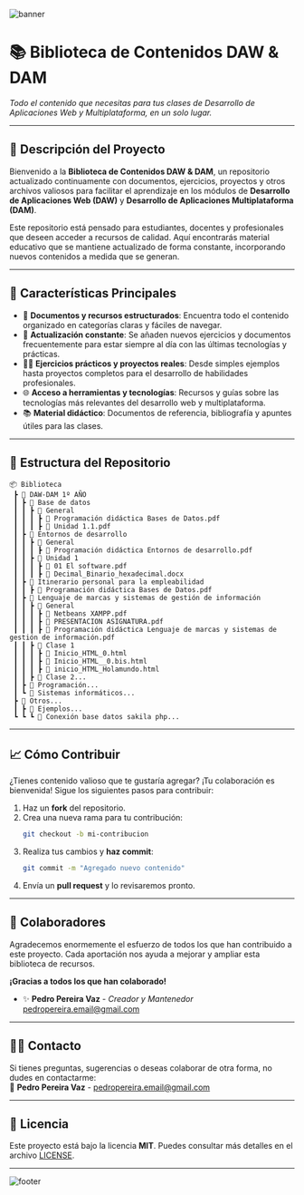 ![banner](https://via.placeholder.com/1200x100.png/1f2426/e4b2ad?text=Biblioteca+DAW+%26+DAM)  
# 📚 **Biblioteca de Contenidos DAW & DAM**
*Todo el contenido que necesitas para tus clases de Desarrollo de Aplicaciones Web y Multiplataforma, en un solo lugar.*

---

## 📝 **Descripción del Proyecto**

Bienvenido a la **Biblioteca de Contenidos DAW & DAM**, un repositorio actualizado continuamente con documentos, ejercicios, proyectos y otros archivos valiosos para facilitar el aprendizaje en los módulos de **Desarrollo de Aplicaciones Web (DAW)** y **Desarrollo de Aplicaciones Multiplataforma (DAM)**.

Este repositorio está pensado para estudiantes, docentes y profesionales que deseen acceder a recursos de calidad. Aquí encontrarás material educativo que se mantiene actualizado de forma constante, incorporando nuevos contenidos a medida que se generan.

---

## 🚀 **Características Principales**

- 📁 **Documentos y recursos estructurados**: Encuentra todo el contenido organizado en categorías claras y fáciles de navegar.
- 🔄 **Actualización constante**: Se añaden nuevos ejercicios y documentos frecuentemente para estar siempre al día con las últimas tecnologías y prácticas.
- 🧑‍🏫 **Ejercicios prácticos y proyectos reales**: Desde simples ejemplos hasta proyectos completos para el desarrollo de habilidades profesionales.
- 🌐 **Acceso a herramientas y tecnologías**: Recursos y guías sobre las tecnologías más relevantes del desarrollo web y multiplataforma.
- 📚 **Material didáctico**: Documentos de referencia, bibliografía y apuntes útiles para las clases.

---

## 📂 **Estructura del Repositorio**

```
📦 Biblioteca
 ┣ 📂 DAW-DAM 1º AÑO
 ┃ ┣ 📂 Base de datos
 ┃ ┃ ┣ 📂 General
 ┃ ┃ ┃ ┣ 📜 Programación didáctica Bases de Datos.pdf
 ┃ ┃ ┃ ┣ 📜 Unidad 1.1.pdf
 ┃ ┣ 📂 Entornos de desarrollo
 ┃ ┃ ┣ 📂 General
 ┃ ┃ ┃ ┣ 📜 Programación didáctica Entornos de desarrollo.pdf
 ┃ ┃ ┣ 📂 Unidad 1
 ┃ ┃ ┃ ┣ 📜 01 El software.pdf
 ┃ ┃ ┃ ┣ 📜 Decimal_Binario_hexadecimal.docx
 ┃ ┣ 📂 Itinerario personal para la empleabilidad
 ┃ ┃ ┣ 📜 Programación didáctica Bases de Datos.pdf
 ┃ ┣ 📂 Lenguaje de marcas y sistemas de gestión de información
 ┃ ┃ ┣ 📂 General
 ┃ ┃ ┃ ┣ 📜 Netbeans XAMPP.pdf
 ┃ ┃ ┃ ┣ 📜 PRESENTACION ASIGNATURA.pdf
 ┃ ┃ ┃ ┣ 📜 Programación didáctica Lenguaje de marcas y sistemas de gestión de información.pdf
 ┃ ┃ ┣ 📂 Clase 1
 ┃ ┃ ┃ ┣ 📜 Inicio_HTML_0.html
 ┃ ┃ ┃ ┣ 📜 Inicio_HTML__0.bis.html
 ┃ ┃ ┃ ┣ 📜 inicio_HTML_Holamundo.html
 ┃ ┃ ┣ 📂 Clase 2...
 ┃ ┣ 📂 Programación...
 ┃ ┗ 📂 Sistemas informáticos...
 ┣ 📂 Otros...
 ┃ ┣ 📂 Ejemplos...
 ┗ ┗ ┗ 📜 Conexión base datos sakila php...
```

---

## 📈 **Cómo Contribuir**

¿Tienes contenido valioso que te gustaría agregar? ¡Tu colaboración es bienvenida! Sigue los siguientes pasos para contribuir:

1. Haz un **fork** del repositorio.
2. Crea una nueva rama para tu contribución:
   ```bash
   git checkout -b mi-contribucion
   ```
3. Realiza tus cambios y **haz commit**:
   ```bash
   git commit -m "Agregado nuevo contenido"
   ```
4. Envía un **pull request** y lo revisaremos pronto.

---

## 🎉 **Colaboradores**

Agradecemos enormemente el esfuerzo de todos los que han contribuido a este proyecto. Cada aportación nos ayuda a mejorar y ampliar esta biblioteca de recursos.  

**¡Gracias a todos los que han colaborado!**

<!-- Aquí puedes agregar nombres de los colaboradores actuales -->
- ✨ **Pedro Pereira Vaz** - *Creador y Mantenedor*  
  [pedropereira.email@gmail.com](mailto:pedropereira.email@gmail.com)

---

## 🧑‍💻 **Contacto**

Si tienes preguntas, sugerencias o deseas colaborar de otra forma, no dudes en contactarme:  
📧 **Pedro Pereira Vaz** - [pedropereira.email@gmail.com](mailto:pedropereira.email@gmail.com)

---

## 📜 **Licencia**

Este proyecto está bajo la licencia **MIT**. Puedes consultar más detalles en el archivo [LICENSE](./LICENSE).

---

![footer](https://via.placeholder.com/1200x100.png?text=Gracias+por+visitar+la+Biblioteca+DAW+%26+DAM)
